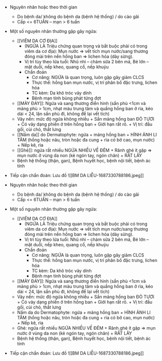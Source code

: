 - Nguyên nhân hoặc theo thời gian
	- Do bệnh da/ không do bệnh da (bệnh hệ thống) / do cào gãi
	- Cấp <= 6TUẦN – mạn > 6 tuần
- Một số nguyên nhân thường gặp gây ngứa:
	- [[VIÊM DA CƠ ĐỊA]]
		- (NGỨA LÀ Triệu chứng quan trọng và bắt buộc phải có trong viêm da cơ địa): Mụn nước => vết tích mụn nước/sang thương đóng mài trên nền hồng ban => lichen hóa (dày sừng). 
		- Vị trí tùy theo lứa tuổi: Nhũ nhi – chàm sữa 2 bên má, Bé lớn – mặt duỗi, nếp kheo, quang cổ, nếp khuỷu
		- Chẩn đoán
			- Cơ năng: NGỨA là quan trọng, luôn gặp gây giảm CLCS
			- Thực thể: hồng ban mụn nước, vị trí phân bố đặc trưng, lichen hóa
			- TC kèm: Da khô tróc vảy dính
			- Bệnh mạn tính bùng phát từng đợt
	- [[MÀY ĐAY]]: Ngứa và sang thương điển hình (sẩn phù <1cm và mảng phù > 1cm, nhạt màu trung tâm và quầng hồng ban ở rìa, kéo dài < 24, lặn sẩn phù đi, không để lại vết tích)
	- Vảy nến: mức độ ngứa không nhiều + Sẩn mảng hồng ban ĐỎ TƯƠI + Có vảy dạng phiến ở trên hồng ban + Giới hạn rất rõ. + Vị trí: đầu gối, cùi chỏ, thắt lưng
	- [[Nấm da]] do Dermatophyte: ngứa + mảng hồng ban + HÌNH ẢNH LI TÂM (hồng hoặc nâu, tròn hoặc đa cung + rìa có bờ cao, mụn nước) + Nếp kẽ, rìa
	- [[Ghẻ]]: ngứa rất nhiều NGỨA NHIỀU VỀ ĐÊM + Rãnh ghẻ ít gặp => mụn nước ở vùng da non (kẻ ngón tay, ngón chân) + RẤT LÂY
	- Bệnh hệ thống (thận, gan), Bệnh huyết học, bệnh nội tiết, bệnh ác tính
- Tiếp cận chẩn đoán: Lưu đồ
![[BM DA LIỄU-1687330788186.jpeg]]



- Nguyên nhân hoặc theo thời gian
	- Do bệnh da/ không do bệnh da (bệnh hệ thống) / do cào gãi
	- Cấp <= 6TUẦN – mạn > 6 tuần
- Một số nguyên nhân thường gặp gây ngứa:
	- [[VIÊM DA CƠ ĐỊA]]
		- (NGỨA LÀ Triệu chứng quan trọng và bắt buộc phải có trong viêm da cơ địa): Mụn nước => vết tích mụn nước/sang thương đóng mài trên nền hồng ban => lichen hóa (dày sừng). 
		- Vị trí tùy theo lứa tuổi: Nhũ nhi – chàm sữa 2 bên má, Bé lớn – mặt duỗi, nếp kheo, quang cổ, nếp khuỷu
		- Chẩn đoán
			- Cơ năng: NGỨA là quan trọng, luôn gặp gây giảm CLCS
			- Thực thể: hồng ban mụn nước, vị trí phân bố đặc trưng, lichen hóa
			- TC kèm: Da khô tróc vảy dính
			- Bệnh mạn tính bùng phát từng đợt
	- [[MÀY ĐAY]]: Ngứa và sang thương điển hình (sẩn phù <1cm và mảng phù > 1cm, nhạt màu trung tâm và quầng hồng ban ở rìa, kéo dài < 24, lặn sẩn phù đi, không để lại vết tích)
	- Vảy nến: mức độ ngứa không nhiều + Sẩn mảng hồng ban ĐỎ TƯƠI + Có vảy dạng phiến ở trên hồng ban + Giới hạn rất rõ. + Vị trí: đầu gối, cùi chỏ, thắt lưng
	- Nấm da do Dermatophyte: ngứa + mảng hồng ban + HÌNH ẢNH LI TÂM (hồng hoặc nâu, tròn hoặc đa cung + rìa có bờ cao, mụn nước) + Nếp kẽ, rìa
	- Ghẻ: ngứa rất nhiều NGỨA NHIỀU VỀ ĐÊM + Rãnh ghẻ ít gặp => mụn nước ở vùng da non (kẻ ngón tay, ngón chân) + RẤT LÂY
	- Bệnh hệ thống (thận, gan), Bệnh huyết học, bệnh nội tiết, bệnh ác tính
- Tiếp cận chẩn đoán: Lưu đồ
![[BM DA LIỄU-1687330788186.jpeg]]